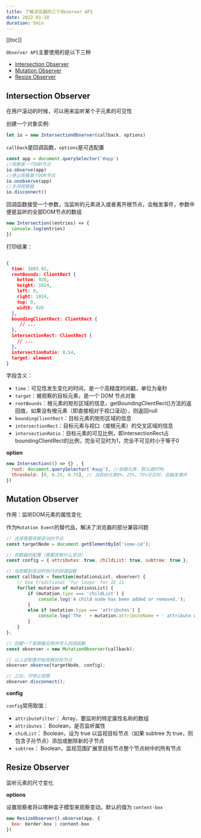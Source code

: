 ```yaml
---
title: 了解浏览器的三个Observer API
date: 2022-01-18
duration: 5min
---
```


[[toc]]

`Observer API`主要使用的是以下三种

* [Intersection Observer](https://developer.mozilla.org/zh-CN/docs/Web/API/Intersection_Observer_API)
* [Mutation Observer](https://developer.mozilla.org/zh-CN/docs/Web/API/MutationObserver)
* [Resize Observer](https://developer.mozilla.org/zh-CN/docs/Web/API/ResizeObserver)

## Intersection Observer

在用户滚动的时候，可以用来监听某个子元素的可见性

创建一个对象实例:

```js
let io = new IntersectionObserver(callback, options)
```

`callback`是回调函数，`options`是可选配置

```js
const app = document.querySelector('#app')
//观察某一个DOM节点
io.observe(app)
//停止观察某个DOM节点
io.unobserve(app)
//关闭观察器
io.disconnect()
```

<Intersection />

回调函数接受一个参数，当监听的元素进入或者离开根节点，会触发事件，参数中便是监听的全部DOM节点的数组

```js
new Intersection((entries) => {
  console.log(entries)
})
```
打印结果：
```json

{
  time: 3893.92,
  rootBounds: ClientRect {
    bottom: 920,
    height: 1024,
    left: 0,
    right: 1024,
    top: 0,
    width: 920
  },
  boundingClientRect: ClientRect {
     // ...
  },
  intersectionRect: ClientRect {
    // ...
  },
  intersectionRatio: 0.54,
  target: element
}
```

字段含义：

* `time`：可见性发生变化的时间，是一个高精度时间戳，单位为毫秒
* `target`：被观察的目标元素，是一个 DOM 节点对象
* `rootBounds`：根元素的矩形区域的信息，getBoundingClientRect()方法的返回值，如果没有根元素（即直接相对于视口滚动），则返回null
* `boundingClientRect`：目标元素的矩形区域的信息
* `intersectionRect`：目标元素与视口（或根元素）的交叉区域的信息
* `intersectionRatio`：目标元素的可见比例，即intersectionRect占boundingClientRect的比例，完全可见时为1，完全不可见时小于等于0

**option**

```js
new Intersection(() => {} , {
  root: document.querySelector('#app'), //容器元素，默认是HTML
  threshold: [0, 0.25, 0.75], // 当目标元素0%、25%、75%可见时，会触发事件
})
```

## Mutation Observer

作用：监听DOM元素的属性变化

作为`Mutation Event`的替代品，解决了浏览器的部分兼容问题

```js
// 选择需要观察变动的节点
const targetNode = document.getElementById('some-id');

// 观察器的配置（需要观察什么变动）
const config = { attributes: true, childList: true, subtree: true };

// 当观察到变动时执行的回调函数
const callback = function(mutationsList, observer) {
    // Use traditional 'for loops' for IE 11
    for(let mutation of mutationsList) {
        if (mutation.type === 'childList') {
            console.log('A child node has been added or removed.');
        }
        else if (mutation.type === 'attributes') {
            console.log('The ' + mutation.attributeName + ' attribute was modified.');
        }
    }
};

// 创建一个观察器实例并传入回调函数
const observer = new MutationObserver(callback);

// 以上述配置开始观察目标节点
observer.observe(targetNode, config);

// 之后，可停止观察
observer.disconnect();
```

**config**

`config`常用取值：

* `attributeFilter`： Array，要监听的特定属性名称的数组
* `attributes`： Boolean，是否监听属性
* `chidList`： Boolean，设为 true 以监视目标节点（如果 subtree 为 true，则包含子孙节点）添加或删除新的子节点
* `subtree`： Boolean，监视范围扩展至目标节点整个节点树中的所有节点

## Resize Observer

监听元素的尺寸变化

<Resize />

**options**

设置观察者将以哪种盒子模型来观察变动。默认的值为 `content-box`

```js
new ResizeObserver().observe(app, {
  box: border-box | content-box
})
```